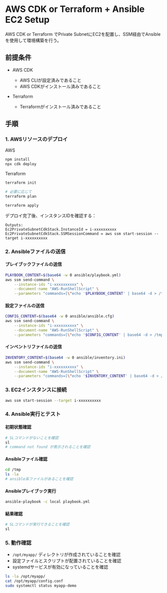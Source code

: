 # AWS CDK or Terraform + Ansible EC2 Setup

AWS CDK or Terraform でPrivate SubnetにEC2を配置し、SSM経由でAnsibleを使用して環境構築を行う。

## 前提条件

- AWS CDK
  - AWS CLIが設定済みであること
  - AWS CDKがインストール済みであること
 
- Terraform
  - Terraformがインストール済みであること

## 手順

### 1. AWSリソースのデプロイ

AWS
```bash
npm install
npx cdk deploy
```

Terraform
```bash
terraform init

# 必要に応じて
terraform plan 

terraform apply
```

デプロイ完了後、インスタンスIDを確認する：
```
Outputs:
Ec2PrivateSubnetCdkStack.InstanceId = i-xxxxxxxxxx
Ec2PrivateSubnetCdkStack.SSMSessionCommand = aws ssm start-session --target i-xxxxxxxxxx
```

### 2. Ansibleファイルの送信

#### プレイブックファイルの送信
```bash
PLAYBOOK_CONTENT=$(base64 -w 0 ansible/playbook.yml)
aws ssm send-command \
    --instance-ids "i-xxxxxxxxxx" \
    --document-name "AWS-RunShellScript" \
    --parameters "commands=[\"echo '$PLAYBOOK_CONTENT' | base64 -d > /tmp/playbook.yml\"]"
```

#### 設定ファイルの送信
```bash
CONFIG_CONTENT=$(base64 -w 0 ansible/ansible.cfg)
aws ssm send-command \
    --instance-ids "i-xxxxxxxxxx" \
    --document-name "AWS-RunShellScript" \
    --parameters "commands=[\"echo '$CONFIG_CONTENT' | base64 -d > /tmp/ansible.cfg\"]"
```

#### インベントリファイルの送信
```bash
INVENTORY_CONTENT=$(base64 -w 0 ansible/inventory.ini)
aws ssm send-command \
    --instance-ids "i-xxxxxxxxxx" \
    --document-name "AWS-RunShellScript" \
    --parameters "commands=[\"echo '$INVENTORY_CONTENT' | base64 -d > /tmp/inventory.ini\"]"
```

### 3. EC2インスタンスに接続

```bash
aws ssm start-session --target i-xxxxxxxxxx
```

### 4. Ansible実行とテスト

#### 初期状態確認
```bash
# SLコマンドがないことを確認
sl
# command not found が表示されることを確認
```

#### Ansibleファイル確認
```bash
cd /tmp
ls -la
# ansible系ファイルがあることを確認
```

#### Ansibleプレイブック実行
```bash
ansible-playbook -c local playbook.yml
```

#### 結果確認
```bash
# SLコマンドが実行できることを確認
sl
```

### 5. 動作確認

- `/opt/myapp/` ディレクトリが作成されていることを確認
- 設定ファイルとスクリプトが配置されていることを確認
- systemdサービスが有効になっていることを確認

```bash
ls -la /opt/myapp/
cat /opt/myapp/config.conf
sudo systemctl status myapp-demo
```
